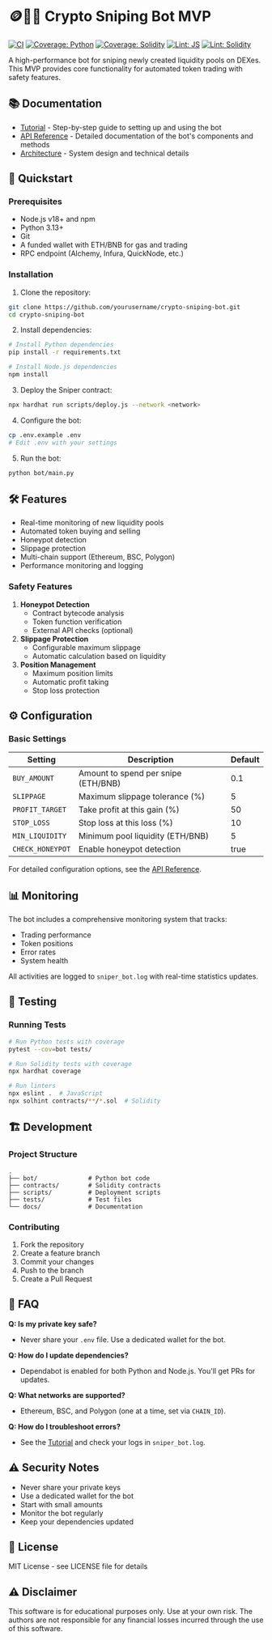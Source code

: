 # 🪙️🔫🤖 Crypto Sniping Bot MVP

[![CI](https://github.com/aljazfrancic/crypto-sniping-bot/actions/workflows/ci.yml/badge.svg)](https://github.com/aljazfrancic/crypto-sniping-bot/actions/workflows/ci.yml)
[![Coverage: Python](https://img.shields.io/badge/coverage-pytest--cov-informational)](https://pytest-cov.readthedocs.io/)
[![Coverage: Solidity](https://img.shields.io/badge/coverage-hardhat--coverage-informational)](https://github.com/sc-forks/solidity-coverage)
[![Lint: JS](https://img.shields.io/badge/lint-eslint-informational)](https://eslint.org/)
[![Lint: Solidity](https://img.shields.io/badge/lint-solhint-informational)](https://protofire.github.io/solhint/)

A high-performance bot for sniping newly created liquidity pools on DEXes. This MVP provides core functionality for automated token trading with safety features.

## 📚 Documentation

- [Tutorial](docs/tutorial.md) - Step-by-step guide to setting up and using the bot
- [API Reference](docs/api.md) - Detailed documentation of the bot's components and methods
- [Architecture](docs/architecture.md) - System design and technical details

## 🚀 Quickstart

### Prerequisites

* Node.js v18+ and npm
* Python 3.13+
* Git
* A funded wallet with ETH/BNB for gas and trading
* RPC endpoint (Alchemy, Infura, QuickNode, etc.)

### Installation

1. Clone the repository:
```bash
git clone https://github.com/yourusername/crypto-sniping-bot.git
cd crypto-sniping-bot
```

2. Install dependencies:
```bash
# Install Python dependencies
pip install -r requirements.txt

# Install Node.js dependencies
npm install
```

3. Deploy the Sniper contract:
```bash
npx hardhat run scripts/deploy.js --network <network>
```

4. Configure the bot:
```bash
cp .env.example .env
# Edit .env with your settings
```

5. Run the bot:
```bash
python bot/main.py
```

## 🛠️ Features

- Real-time monitoring of new liquidity pools
- Automated token buying and selling
- Honeypot detection
- Slippage protection
- Multi-chain support (Ethereum, BSC, Polygon)
- Performance monitoring and logging

### Safety Features

1. **Honeypot Detection**
   * Contract bytecode analysis
   * Token function verification
   * External API checks (optional)
2. **Slippage Protection**
   * Configurable maximum slippage
   * Automatic calculation based on liquidity
3. **Position Management**
   * Maximum position limits
   * Automatic profit taking
   * Stop loss protection

## ⚙️ Configuration

### Basic Settings

| Setting          | Description                         | Default |
| ---------------- | ----------------------------------- | ------- |
| `BUY_AMOUNT`     | Amount to spend per snipe (ETH/BNB) | 0.1     |
| `SLIPPAGE`       | Maximum slippage tolerance (%)      | 5       |
| `PROFIT_TARGET`  | Take profit at this gain (%)        | 50      |
| `STOP_LOSS`      | Stop loss at this loss (%)          | 10      |
| `MIN_LIQUIDITY`  | Minimum pool liquidity (ETH/BNB)    | 5       |
| `CHECK_HONEYPOT` | Enable honeypot detection           | true    |

For detailed configuration options, see the [API Reference](docs/api.md#configuration-reference).

## 📊 Monitoring

The bot includes a comprehensive monitoring system that tracks:
- Trading performance
- Token positions
- Error rates
- System health

All activities are logged to `sniper_bot.log` with real-time statistics updates.

## 🧪 Testing

### Running Tests

```bash
# Run Python tests with coverage
pytest --cov=bot tests/

# Run Solidity tests with coverage
npx hardhat coverage

# Run linters
npx eslint .  # JavaScript
npx solhint contracts/**/*.sol  # Solidity
```

## 🏗️ Development

### Project Structure
```
.
├── bot/              # Python bot code
├── contracts/        # Solidity contracts
├── scripts/          # Deployment scripts
├── tests/            # Test files
└── docs/             # Documentation
```

### Contributing

1. Fork the repository
2. Create a feature branch
3. Commit your changes
4. Push to the branch
5. Create a Pull Request

## 🤔 FAQ

**Q: Is my private key safe?**
- Never share your `.env` file. Use a dedicated wallet for the bot.

**Q: How do I update dependencies?**
- Dependabot is enabled for both Python and Node.js. You'll get PRs for updates.

**Q: What networks are supported?**
- Ethereum, BSC, and Polygon (one at a time, set via `CHAIN_ID`).

**Q: How do I troubleshoot errors?**
- See the [Tutorial](docs/tutorial.md#troubleshooting) and check your logs in `sniper_bot.log`.

## ⚠️ Security Notes

- Never share your private keys
- Use a dedicated wallet for the bot
- Start with small amounts
- Monitor the bot regularly
- Keep your dependencies updated

## 📄 License

MIT License - see LICENSE file for details

## ⚠️ Disclaimer

This software is for educational purposes only. Use at your own risk. The authors are not responsible for any financial losses incurred through the use of this software.
